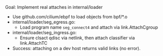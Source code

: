 Goal: Implement real attaches in internal/loader

- Use github.com/cilium/ebpf to load objects from bpf/*.o
- internal/loader/seg_egress.go:
  - Load program name `seg_connect4` and attach via link.AttachCgroup
- internal/loader/seg_ingress.go:
  - Ensure clsact qdisc via netlink, then attach classifier via link.AttachTC
- Success: attaching on a dev host returns valid links (no error).
